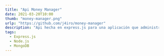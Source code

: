 ```yaml
---
title: "Api Money Manager"
date: 2021-03-20T10:00
thumb: "money-manager.png"
urlp: "https://github.com/j4iro/money-manager"
description: "Api hecha en express.js para una aplicación que administrará tus finanzas personales"
tags:
  - Express.js
  - Node.js
  - MongoDB
---
```

